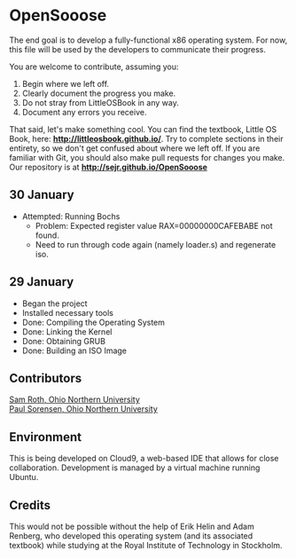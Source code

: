 # OpenSooose

The end goal is to develop a fully-functional x86 operating system.
For now, this file will be used by the developers to communicate their
progress.

You are welcome to contribute, assuming you:

1. Begin where we left off.
2. Clearly document the progress you make.
3. Do not stray from LittleOSBook in any way.
4. Document any errors you receive.

That said, let's make something cool. You can find the textbook,
Little OS Book, here: **http://littleosbook.github.io/**. Try to complete
sections in their entirety, so we don't get confused about where we left off.
If you are familiar with Git, you should also make pull requests for changes
you make. Our repository is at **http://sejr.github.io/OpenSooose**

## 30 January

- Attempted: Running Bochs
    - Problem: Expected register value RAX=00000000CAFEBABE not found.
    - Need to run through code again (namely loader.s) and regenerate iso.

## 29 January

- Began the project
- Installed necessary tools
- Done: Compiling the Operating System
- Done: Linking the Kernel
- Done: Obtaining GRUB
- Done: Building an ISO Image

## Contributors

[Sam Roth, Ohio Northern University](mailto:roth@computer.org)   
[Paul Sorensen, Ohio Northern University](mailto:p-sorensen@onu.edu)

## Environment

This is being developed on Cloud9, a web-based IDE that allows for close
collaboration. Development is managed by a virtual machine running Ubuntu.

## Credits

This would not be possible without the help of Erik Helin and Adam Renberg,
who developed this operating system (and its associated textbook) while studying
at the Royal Institute of Technology in Stockholm. 
